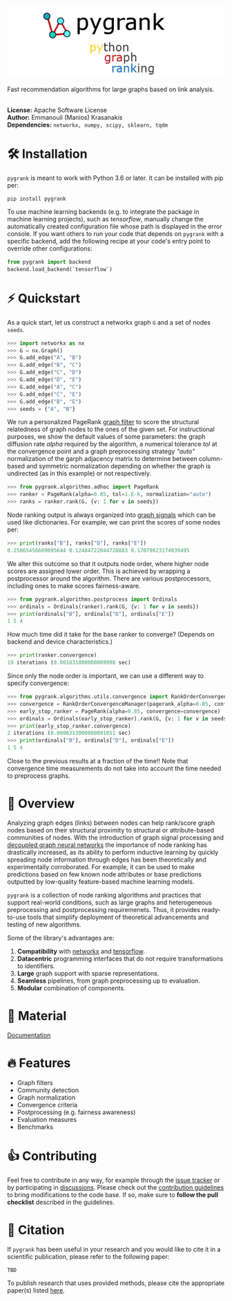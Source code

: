 ![pygrank](tutorials/pygrank.png)

Fast recommendation algorithms for large graphs based on link analysis.
<br>
<br>

**License:** Apache Software License
<br>**Author:** Emmanouil (Manios) Krasanakis
<br>**Dependencies:** `networkx, numpy, scipy, sklearn, tqdm`

# :hammer_and_wrench: Installation
`pygrank` is meant to work with Python 3.6 or later. It can be installed with pip per:
```
pip install pygrank
```

To use machine learning backends (e.g. to integrate the package
in machine learning projects), such as *tensorflow*,
 manually change the automatically created
configuration file whose path is displayed in the error console.
If you want others to run your code that depends on `pygrank`
with a specific backend, add the following recipe at your code's
entry point to override other configurations:

```python
from pygrank import backend
backend.load_backend(`tensorflow`)
```


# :zap: Quickstart
As a quick start, let us construct a networkx graph `G` and a set of nodes `seeds`.

```python
>>> import networkx as nx
>>> G = nx.Graph()
>>> G.add_edge("A", "B")
>>> G.add_edge("B", "C")
>>> G.add_edge("C", "D")
>>> G.add_edge("D", "E")
>>> G.add_edge("A", "C")
>>> G.add_edge("C", "E")
>>> G.add_edge("B", "E")
>>> seeds = {"A", "B"}
```

We run a personalized PageRank [graph filter](tutorials/documentation.md#graph-filters)
to score the structural relatedness
of graph nodes to the ones of the given set. For instructional purposes,
we show the default values of some parameters: the graph diffusion
rate *alpha* required by the algorithm, a numerical tolerance *tol* at the
convergence point and a graph preprocessing strategy *"auto"* normalization
of the garph adjacency matrix to determine between column-based and symmetric
normalization depending on whether the graph is undirected (as in this example)
or not respectively.
```python
>>> from pygrank.algorithms.adhoc import PageRank
>>> ranker = PageRank(alpha=0.85, tol=1.E-6, normalization="auto")
>>> ranks = ranker.rank(G, {v: 1 for v in seeds})
```

Node ranking output is always organized into
[graph signals](tutorials/documentation.md#graph-signals)
which can be used like dictionaries. For example, we can
print the scores of some nodes per:
```python
>>> print(ranks["B"], ranks["D"], ranks["E"])
0.25865456609095644 0.12484722044728883 0.17079023174039495
```

We alter this outcome so that it outputs node order, 
where higher node scores are assigned lower order. This is achieved
by wrapping a postprocessor around the algorithm. There are various
postprocessors, including ones to make scores fairness-aware.

```python
>>> from pygrank.algorithms.postprocess import Ordinals
>>> ordinals = Ordinals(ranker).rank(G, {v: 1 for v in seeds})
>>> print(ordinals["B"], ordinals["D"], ordinals["E"])
1 5 4
```

How much time did it take for the base ranker to converge?
(Depends on backend and device characteristics.)

```python
>>> print(ranker.convergence)
19 iterations (0.001831000000009908 sec)
```

Since only the node order is important,
we can use a different way to specify convergence:

```python
>>> from pygrank.algorithms.utils.convergence import RankOrderConvergenceManager
>>> convergence = RankOrderConvergenceManager(pagerank_alpha=0.85, confidence=0.98) 
>>> early_stop_ranker = PageRank(alpha=0.85, convergence=convergence)
>>> ordinals = Ordinals(early_stop_ranker).rank(G, {v: 1 for v in seeds})
>>> print(early_stop_ranker.convergence)
2 iterations (0.0006313000000091051 sec)
>>> print(ordinals["B"], ordinals["D"], ordinals["E"])
1 5 4
```

Close to the previous results at a fraction of the time!!
Note that convergence time measurements do not take into account
the time needed to preprocess graphs.


# :brain: Overview
Analyzing graph edges (links) between nodes can help rank/score
graph nodes based on their structural proximity to structural
or attribute-based communities of nodes.
With the introduction of graph signal processing and
[decoupled graph neural networks]() the importance of node ranking has drastically 
increased, as its ability to perform inductive learning by quickly
spreading node information through edges has been theoretically and experimentally
corroborated. For example, it can be used to make predictions based on few known
node attributes or base predictions outputted by low-quality feature-based machine
learning models.

`pygrank` is a collection of node ranking algorithms and practices that 
support real-world conditions, such as large graphs and heterogeneous
preprocessing and postprocessing requiremenets. Thus, it provides
ready-to-use tools that simplify deployment of theoretical advancements
and testing of new algorithms.

Some of the library's advantages are:
1. **Compatibility** with [networkx](https://github.com/networkx/networkx) and [tensorflow](https://www.tensorflow.org/).
2. **Datacentric** programming interfaces that do not require transformations to identifiers.
3. **Large** graph support with sparse representations.
4. **Seamless** pipelines, from graph preprocessing up to evaluation.
5. **Modular** combination of components.


# :link: Material
[Documentation](tutorials/documentation.md)<br>

# :fire: Features
* Graph filters
* Community detection
* Graph normalization
* Convergence criteria
* Postprocessing (e.g. fairness awareness)
* Evaluation measures
* Benchmarks

# :thumbsup: Contributing
Feel free to contribute in any way, for example through the [issue tracker](https://github.com/MKLab-ITI/pygrank/issues) or by participating in [discussions]().
Please check out the [contribution guidelines](tutorials/contributing.md) to bring modifications to the code base.
If so, make sure to **follow the pull checklist** described in the guidelines.
 
# :notebook: Citation
If `pygrank` has been useful in your research and you would like to cite it in a scientific publication, please refer to the following paper:
```
TBD
```
To publish research that uses provided methods, please cite the appropriate paper(s) listed [here](tutorials/citations.md).